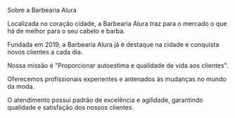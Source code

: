 
<!DOCTYPE html>
<html>
<head>
	<meta charset="utf-8">
	<meta name="viewport" content="width=device-width, initial-scale=1">
	<title>barbearia alura</title>
</head>
<body> 
	<p>Sobre a Barbearia Alura</p>
</p>Localizada no coração cidade, a Barbearia Alura traz para o mercado o que há de melhor para o seu cabelo e barba.<p>
<p>Fundada em 2019, a Barbearia Alura já é destaque na cidade e conquista novos clientes a cada dia.<p>
<p>Nossa missão é "Proporcionar autoestima e qualidade de vida aos clientes".<p>
<p>Oferecemos profissionais experientes e antenados às mudanças no mundo da moda.<p>
<p>O atendimento possui padrão de excelência e agilidade, garantindo qualidade e satisfação dos nossos clientes.<p>

</body>

</html>
